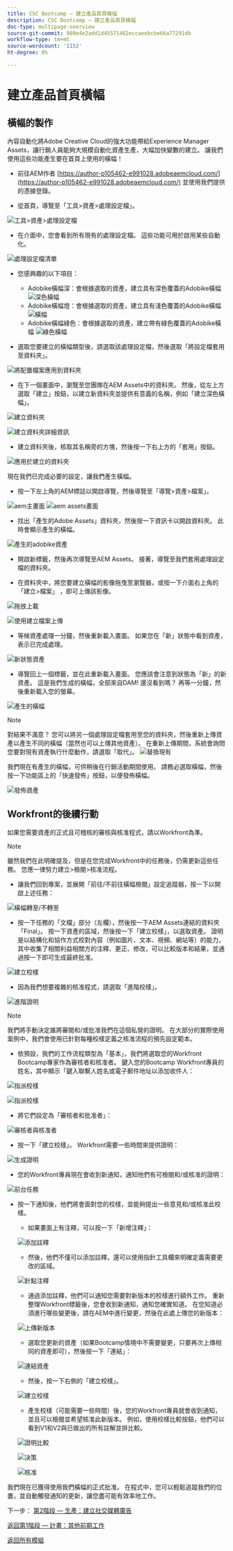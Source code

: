```yaml
---
title: CSC Bootcamp — 建立產品首頁橫幅
description: CSC Bootcamp — 建立產品首頁橫幅
doc-type: multipage-overview
source-git-commit: 989e4e2add1d45571462eccaeebcbe66a77291db
workflow-type: tm+mt
source-wordcount: '1152'
ht-degree: 0%

---
```


# 建立產品首頁橫幅

## 橫幅的製作

內容自動化將Adobe Creative Cloud的強大功能帶給Experience Manager Assets，讓行銷人員能夠大規模自動化資產生產，大幅加快變數的建立。 讓我們使用這些功能產生要在首頁上使用的橫幅！

- 前往AEM作者 [https://author-p105462-e991028.adobeaemcloud.com/](https://author-p105462-e991028.adobeaemcloud.com/) 並使用我們提供的憑據登錄。

- 從首頁，導覽至「工具>資產>處理設定檔」。

![工具>資產>處理設定檔](./images/prod-processing-profiles.png)

- 在介面中，您會看到所有現有的處理設定檔。 這些功能可用於啟用某些自動化。

![處理設定檔清單](./images/prod-profile-list.png)


- 您感興趣的以下項目：
   - Adobike橫幅深：會根據選取的資產，建立具有深色覆蓋的Adobike橫幅
      ![深色橫幅](./images/prod-banner-dark.jpg)
   - Adobike橫幅燈：會根據選取的資產，建立具有淺色覆蓋的Adobike橫幅
      ![橫幅](./images/prod-banner-light.jpg)
   - Adobike橫幅綠色：會根據選取的資產，建立帶有綠色覆蓋的Adobike橫幅
      ![綠色橫幅](./images/prod-banner-green.jpg)

- 選取您要建立的橫幅類型後，請選取該處理設定檔，然後選取「將設定檔套用至資料夾」。

![將配置檔案應用到資料夾](./images/prod-apply-profile.png)

- 在下一個畫面中，瀏覽至您團隊在AEM Assets中的資料夾。 然後，從左上方選取「建立」按鈕，以建立新資料夾並提供有意義的名稱，例如「建立深色橫幅」。

![建立資料夾](./images/prod-create-profile-folder.png)

![建立資料夾詳細資訊](./images/prod-profile-folder-details.png)

- 建立資料夾後，核取其名稱旁的方塊，然後按一下右上方的「套用」按鈕。

![應用於建立的資料夾](./images/prod-select-profile-folder.png)

現在我們已完成必要的設定，讓我們產生橫幅。

- 按一下左上角的AEM標誌以開啟導覽，然後導覽至「導覽>資產\>檔案」。

![aem主畫面](./images/prod-select-assets.png)
![aem assets畫面](./images/prod-select-assets-2.png)

- 找出「產生的Adobe Assets」資料夾，然後按一下資訊卡以開啟資料夾。 此時會顯示產生的橫幅。

![產生的adobike資產](./images/prod-generated-banners.png)

- 開啟新標籤，然後再次導覽至AEM Assets。 接著，導覽至我們套用處理設定檔的資料夾。

- 在資料夾中，將您要建立橫幅的影像拖曳至瀏覽器，或按一下介面右上角的「建立\>檔案」 ，即可上傳該影像。

![拖放上載](./images/prod-drag-drop-banner.png)

![使用建立檔案上傳](./images/prod-create-file.png)


- 等候資產處理一分鐘，然後重新載入畫面。 如果您在「新」狀態中看到資產，表示已完成處理。

![新狀態資產](./images/prod-asset-processed.png)

- 導覽回上一個標籤，並在此重新載入畫面。 您應該會注意到狀態為「新」的新資產。 這是我們生成的橫幅，全部來自DAM! 還沒看到嗎？ 再等一分鐘，然後重新載入您的螢幕。

![產生的橫幅](./images/prod-new-banner.png)

>[!NOTE]
>
> 對結果不滿意？ 您可以將另一個處理設定檔套用至您的資料夾，然後重新上傳資產以產生不同的橫幅（當然也可以上傳其他資產）。 在重新上傳期間，系統會詢問您要對現有資產執行什麼動作，請選取「取代」。
> ![替換現有](./images/prod-replace-asset.png)

我們現在有產生的橫幅，可供稍後在行銷活動期間使用。 請務必選取橫幅，然後按一下功能區上的「快速發佈」按鈕，以便發佈橫幅。

![發佈資產](./images/prod-publish-banner.png)

## Workfront的後續行動

如果您需要資產的正式且可稽核的審核與核准程式，請以Workfront為準。

>[!NOTE]
>
> 雖然我們在此明確提及，但是在您完成Workfront中的任務後，仍需更新這些任務。 您應一律努力建立>檢閱>核准流程。

- 讓我們回到專案，並展開「前往/不前往橫幅檢閱」設定追蹤器，按一下以開啟上述任務：

![橫幅轉至/不轉至](./images/banner-gonogo.png)

- 按一下任務的「文檔」部分（左欄），然後按一下AEM Assets連結的資料夾「Final」。 按一下資產的區域，然後按一下「建立校樣」，以選取資產。 證明是以結構化和協作方式校對內容（例如圖片、文本、視頻、網站等）的能力，其中收集了相關利益相關方的注釋、更正、修改，可以比較版本和結果，並通過按一下即可生成最終批准。

![建立校樣](./images/wf-create-proof.png)

- 因為我們想要複雜的核准程式，請選取「進階校樣」。

![進階證明](./images/wf-advanced-proof.png)

>[!NOTE]
>
> 我們將手動決定誰將審閱和/或批准我們在這個私營的證明。 在大部分的實際使用案例中，我們會使用已針對每種校樣定義之核准流程的預先設定範本。

- 依預設，我們的工作流程類型為「基本」，我們將選取您的Workfront Bootcamp專家作為審核者和核准者。 鍵入您的Bootcamp Workfront專員的姓名，其中顯示「鍵入聯繫人姓名或電子郵件地址以添加收件人：

![指派校樣](./images/wf-proof-assign.png)

![指派校樣](./images/wf-assign-proof-2.png)

- 將它們設定為「審核者和批准者」：

![審核者與核准者](./images/wf-review-approve.png)

- 按一下「建立校樣」。 Workfront需要一些時間來提供證明：

![生成證明](./images/wf-generating-proof.png)

- 您的Workfront專員現在會收到新通知，通知他們有可檢閱和/或核准的證明：

![前台任務](./images/wf-proof-task.png)

- 按一下通知後，他們將會面對您的校樣，並能夠提出一些意見和/或核准此校樣。

   - 如果畫面上有注釋，可以按一下「新增注釋」：

   ![添加註釋](./images/wf-proof-add-comment.png)

   - 然後，他們不僅可以添加註釋，還可以使用指針工具欄來明確定義需要更改的區域。

   ![針點注釋](./images/wf-proof-comment.png)

   - 通過添加註釋，他們可以通知您需要對新版本的校樣進行額外工作。 重新整理Workfront標籤後，您會收到新通知，通知您確實知道。 在您知道必須進行哪些變更後，請在AEM中進行變更，然後在此處上傳您的新版本：

   ![上傳新版本](./images/wf-upload-version.png)

   - 選取您更新的資產（如果Bootcamp情境中不需要變更，只要再次上傳相同的資產即可），然後按一下「連結」：

   ![連結資產](./images/wf-link-new-asset.png)

   - 然後，按一下右側的「建立校樣」。

   ![建立校樣](./images/create-new-proof.png)

   - 產生校樣（可能需要一些時間）後，您的Workfront專員就會收到通知，並且可以檢閱並希望核准此新版本。  例如，使用校樣比較按鈕，他們可以看到V1和V2與已做出的所有註解並排比較。

   ![證明比較](./images/wf-proof-compare.png)

   ![決策](./images/make-decision-proof.png)

   ![核准](./images/approved.png)

我們現在已獲得使用我們橫幅的正式批准。 在程式中，您可以輕鬆追蹤我們的位置，並自動觸發通知的更新，讓您盡可能有效率地工作。

下一步： [第2階段 — 生產：建立社交媒體廣告](./social.md)

[返回第1階段 — 計畫：其他前期工作](../planning/prework.md)

[返回所有模組](../../overview.md)
